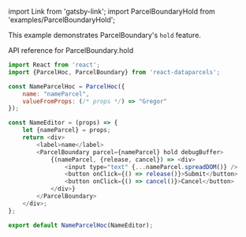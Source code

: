 import Link from 'gatsby-link';
import ParcelBoundaryHold from 'examples/ParcelBoundaryHold';

This example demonstrates ParcelBoundary's `hold` feature.

<Link to="/api/ParcelBoundary#hold">API reference for ParcelBoundary.hold</Link>

<ParcelBoundaryHold />

```js
import React from 'react';
import {ParcelHoc, ParcelBoundary} from 'react-dataparcels';

const NameParcelHoc = ParcelHoc({
    name: "nameParcel",
    valueFromProps: (/* props */) => "Gregor"
});

const NameEditor = (props) => {
    let {nameParcel} = props;
    return <div>
        <label>name</label>
        <ParcelBoundary parcel={nameParcel} hold debugBuffer>
            {(nameParcel, {release, cancel}) => <div>
                <input type="text" {...nameParcel.spreadDOM()} />
                <button onClick={() => release()}>Submit</button>
                <button onClick={() => cancel()}>Cancel</button>
            </div>}
        </ParcelBoundary>
    </div>;
};

export default NameParcelHoc(NameEditor);
```
